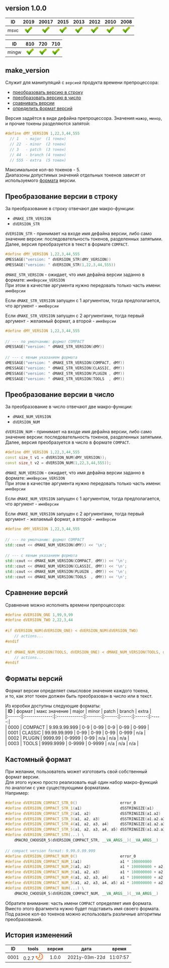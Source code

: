 
[P]: ../../icons/progress.png
[V]: ../../icons/success.png
[X]: ../../icons/failed.png
[D]: ../../icons/danger.png
[E]: ../../icons/empty.png
[N]: ../../icons/na.png

version 1.0.0
---

| **ID**  | 2019      | 20017     | 2015      | 2013      | 2012      | 2010      | 2008      |  
|:-------:|:---------:|:---------:|:---------:|:---------:|:---------:|:---------:|:---------:|  
| msvc    | [![V]][M] | [![V]][M] | [![V]][M] | [![V]][M] | [![V]][M] | [![V]][M] | [![V]][M] |  

| **ID**  | 810       | 720       | 710       |  
|:-------:|:---------:|:---------:|:---------:|  
| mingw   | [![V]][M] | [![V]][M] | [![V]][M] |  

[M]: #make_version   "магия препроцессора"
[F]: #форматы-версий "допустимые форматы версий"

[0]: #Преобразование-версии-в-строку
[1]: #Преобразование-версии-в-число
[2]: #Сравнение-версий
[3]: #Формат-версий

make_version
---
Служит для манипуляций с `версией` продукта времени препроцессора:
  - [преобразовать версию в строку][0]  
  - [преобразовать версию в число][1]  
  - [сравнивать версии][2]  
  - [определить формат версий][3]  

Версия задаётся в виде дефайна препроцессора.
Значения `мажор`, `минор`, и прочие токены разделяются запятой:  

```cpp
#define dMY_VERSION 1,22,3,44,555
  // 1   - major  (1 токен)
  // 22  - minor  (2 токен)
  // 3   - patch  (3 токен)
  // 44  - branch (4 токен)
  // 555 - extra  (5 токен)
```
Максимальное кол-во токенов - 5.  
Диапазоны допустимых значений отдельных токенов зависят от используемого [формата][F] версии.  

## Преобразование версии в строку
За преобразование в строку отвечают две макро-функции:  
  - `dMAKE_STR_VERSION`
  - `dVERSION_STR`

`dVERSION_STR` - принимает на входе имя дефайна версии, 
либо само значение версии: последовательность токенов, разделенных запятыми.  
Далее, версия преобразуется в текст в формате `COMPACT`.  

```cpp
#define dMY_VERSION 1,22,3,44,555
dMESSAGE("version: " dVERSION_STR(dMY_VERSION))
dMESSAGE("version: " dVERSION_STR(1,22,3,44,555))
```

`dMAKE_STR_VERSION` - ожидает, что имя дефайна версии заданно в формате: `имяВерсии_VERSION`  
При этом в качестве аргумента нужно передовать только часть имени: `имяВерсии`  

Если `dMAKE_STR_VERSION` запущен с 1 аргументом, 
тогда предполагается, что аргумент - `имяВерсии`  

Если `dMAKE_STR_VERSION` запущен с 2 аргументами, 
тогда первый аргумент - желаемый формат, а второй - `имяВерсии`  

```cpp
#define dMY_VERSION 1,22,3,44,555

// --- по умолчанию: формат COMPACT
dMESSAGE("version: " dMAKE_STR_VERSION(dMY))           

// --- с явным указанием формата
dMESSAGE("version: " dMAKE_STR_VERSION(COMPACT, dMY))  
dMESSAGE("version: " dMAKE_STR_VERSION(CLASSIC, dMY))  
dMESSAGE("version: " dMAKE_STR_VERSION(PLUGIN , dMY))  
dMESSAGE("version: " dMAKE_STR_VERSION(TOOLS  , dMY))  
```

## Преобразование версии в число
За преобразование в число отвечают две макро-функции:  
  - `dMAKE_NUM_VERSION`
  - `dVERSION_NUM`

`dVERSION_NUM` - принимает на входе имя дефайна версии, 
либо само значение версии: последовательность токенов, разделенных запятыми.  
Далее, версия преобразуется в число в формате `COMPACT`.  

```cpp
#define dMY_VERSION 1,22,3,44,555
const size_t v1 = dVERSION_NUM(dMY_VERSION));
const size_t v2 = dVERSION_NUM(1,22,3,44,555));
```

`dMAKE_NUM_VERSION` - ожидает, что имя дефайна версии заданно в формате: `имяВерсии_VERSION`  
При этом в качестве аргумента нужно передовать только часть имени: `имяВерсии`  

Если `dMAKE_NUM_VERSION` запущен с 1 аргументом, 
тогда предполагается, что аргумент - `имяВерсии`  

Если `dMAKE_NUM_VERSION` запущен с 2 аргументами, 
тогда первый аргумент - желаемый формат, а второй - `имяВерсии`  

```cpp
#define dMY_VERSION 1,22,3,44,555

// --- по умолчанию: формат COMPACT
std::cout << dMAKE_NUM_VERSION(dMY)) << '\n';

// --- с явным указанием формата
std::cout << dMAKE_NUM_VERSION(COMPACT, dMY)) << '\n';  
std::cout << dMAKE_NUM_VERSION(CLASSIC, dMY)) << '\n'; 
std::cout << dMAKE_NUM_VERSION(PLUGIN , dMY)) << '\n'; 
std::cout << dMAKE_NUM_VERSION(TOOLS  , dMY)) << '\n'; 
```

## Сравнение версий
Сравнение можно исполнять времени препроцессора:

```cpp
#define dVERSION_ONE 1,99,9,99
#define dVERSION_TWO 2,22,3,44

#if dVERSION_NUM(dVERSION_ONE) < dVERSION_NUM(dVERSION_TWO)
    // actions...
#endif

#if dMAKE_NUM_VERSION(TOOLS, dVERSION_ONE) < dMAKE_NUM_VERSION(TOOLS, dVERSION_TWO)
    // actions...
#endif
```

## Форматы версий
Формат версии определяет смысловое значение каждого токена,  
и то, как этот токен должен быть преобразован в число или в текст.  

Из коробки доступны следующие форматы:  
| **ID** |     формат     | макс значение | major   | minor  | patch | branch | extra |  
|:------:|:--------------:|:-------------:|:-------:|:------:|:-----:|:------:|:-----:|  
|  0000  |  COMPACT       | 9.99.9.99.999 |  0-9    |  0-99  |  0-9  |  0-99  | 0-999 |  
|  0001  |  CLASSIC       | 99.99.99.999  |  0-99   |  0-99  |  0-99 |  0-999 |  n/a  |  
|  0002  |  PLUGIN        | 9999.99       |  0-9999 |  0-99  |  n/a  |  n/a   |  n/a  |  
|  0003  |  TOOLS         | 9999.9999     |  0-9999 | 0-9999 |  n/a  |  n/a   |  n/a  |  

## Кастомный формат
При желании, пользователь может изготовить свой собственный формат версии.  
Для этого нужно просто реализовать ещё один набор макро-функций по аналогии с уже существующими форматами.  
Например:  

```cpp
#define dVERSION_COMPACT_STR_0()                   error_0
#define dVERSION_COMPACT_STR_1(a1)                 dSSTRINGIZE(a1)
#define dVERSION_COMPACT_STR_2(a1, a2)             dSSTRINGIZE(a1.a2)
#define dVERSION_COMPACT_STR_3(a1, a2, a3)         dSSTRINGIZE(a1.a2.a3)
#define dVERSION_COMPACT_STR_4(a1, a2, a3, a4)     dSSTRINGIZE(a1.a2.a3.a4)
#define dVERSION_COMPACT_STR_5(a1, a2, a3, a4, a5) dSSTRINGIZE(a1.a2.a3.a4.a5)
#define dVERSION_COMPACT_STR(...) \
    dMACRO_CHOOSER_5(dVERSION_COMPACT_STR, __VA_ARGS__)(__VA_ARGS__)

// compact version format: 9.99.9.99.999
#define dVERSION_COMPACT_NUM_0()                   error_0
#define dVERSION_COMPACT_NUM_1(a1)                 a1 * 100000000
#define dVERSION_COMPACT_NUM_2(a1, a2)             a1 * 100000000 + a2 * 1000000
#define dVERSION_COMPACT_NUM_3(a1, a2, a3)         a1 * 100000000 + a2 * 1000000 + a3 * 100000
#define dVERSION_COMPACT_NUM_4(a1, a2, a3, a4)     a1 * 100000000 + a2 * 1000000 + a3 * 100000 + a4 * 1000
#define dVERSION_COMPACT_NUM_5(a1, a2, a3, a4, a5) a1 * 100000000 + a2 * 1000000 + a3 * 100000 + a4 * 1000 + a5
#define dVERSION_COMPACT_NUM(...) \
    dMACRO_CHOOSER_5(dVERSION_COMPACT_NUM, __VA_ARGS__)(__VA_ARGS__)
```
Обратите внимание: часть имени `COMPACT` определяет имя формата.  
Вместо этого фрагмента нужно будет подставить имя своего формата.  
Под разное кол-во токенов можно использовать различные алгоритмы преобразований.  



История изменений 
------

| **ID** |      tools      | версия |     дата      |  время   |  
|:------:|:---------------:|:------:|:-------------:|:--------:|  
|  0001  | 0.2.7 [![P]][M] | 1.0.0  | 2021y-03m-22d | 11:07:57 |  

